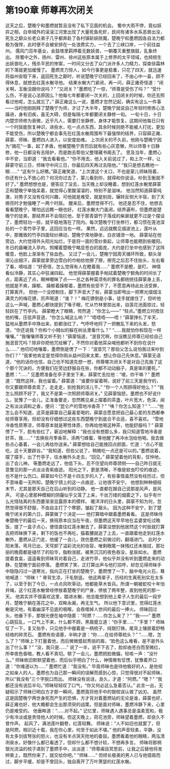 # 第190章 师尊再次闭关
这天之后，楚晚宁和墨燃就暂且没有了私下见面的机会。
蜀中大雨不停，竟似妖异之相，白帝城外的滚滚江河里出现了大量死鱼死虾，民间有诸多水系恶兽出没，死生之巅众长老众弟子几乎都奔赴了各村镇斩妖除魔，楚晚宁和墨燃因各自法力都极为强悍，此时便不会被安排在一处浪费实力，一个去了三峡口岸，一个前往益州。
儒风门百年基业，金鼓塔里羁押着无数妖兽，一朝覆灭重整旗鼓，乱象终出。
除蜀中之外，扬州、雷州、徐州这些原本属于上修界的太平领域，也频频生出妖兽吃人，残杀平民的惨案，一时间又分去了众门派许多人力精力，探查徐霜林的下落就更加缓慢了。
墨燃灵力惊人，如今行事更是稳重，只花了四天，就迅速将益州安稳下来，返回死生之巅时，听说楚晚宁已经回来了，不由心中一喜，顾不得休息，就想去红莲水榭寻他。
结果水榭大门紧闭，再一问，薛正雍奇怪道：“闭关啊，玉衡没跟你说吗？”
“又闭关？”墨燃吃了一惊，“师尊是受伤了吗？”
“受什么伤，不是说心法原因么？他每七年都要闭一次关的，上回闭关的时候，你还去照看过他呢，怎么就忘了。”
薛正雍这么一说，墨燃才忽然记起，确实有这么一件事——当时他刚刚拜了楚晚宁为师，才过了大半年，楚晚宁就说自己年轻时修炼心法躁进，身有旧疾，虽无大碍，但是每隔七年都要闭关静修一旬。
一旬十日，十日内楚宗师修为衰微，近乎凡人，需要打坐静修，身体才能恢复。这期间他每日只有一个时辰能恢复神识，进些水，吃一点点东西，其余时候则绝不能被人打扰，更加不能受伤，所以楚晚宁都会事先在红莲水榭周围布下最强悍的结界，只容薛正雍、薛蒙、师昧、墨燃四人进入，以安度劫难。
上次闭关的不久前，他刚与楚晚宁因为“摘花”一事，起了矛盾，他被楚晚宁责罚后就有些心灰意懒，所以师尊十日静修，他一日都没有去陪护，而是跑去帮伯父整理藏书阁去了。
思及当年，墨燃心中不安，当即道：“我去看看他。”
“你不用去，他入关前说过了，和上次一样，让薛蒙守前三日，师昧守中间三日，你最后四天再过去陪他。”
“我只是想去瞧他一眼……”
“这有什么好瞧。”薛正雍笑道，“上次渡这个关口，不也是蒙儿师昧陪着，你还有什么不放心的？何况你过去了，蒙儿看到你，就得和你说话，吵到玉衡就不好了。”
墨燃想想也是，便答应了没去，当天晚上却没睡着，想到红莲水榭里薛蒙正和楚晚宁单独呆着，就觉得心里酸溜溜的，特别不是滋味。
他当然知道薛蒙纯澈，对男子又没有任何兴趣，可他就是难受，就是别扭，辗转反侧大半宿，到了天擦亮时才勉强睡了一两个时辰。
醒来后，墨燃觉得不行。
他还是忍不住，他想去看看楚晚宁，哪怕远远瞧一眼也好。
红莲水榭大门虽闭，结界遍布，但墨燃是楚晚宁的徒弟，那结界并不会阻拦他，至于那青碧竹子落成的柴扉就更不过是个摆设了，墨燃轻功一掠，就平稳地落在了院内。每次楚晚宁打坐修行，都习惯在莲池深处的一个青竹亭子里，这回应当也一样。
果然，远远就瞧见烟波池上，莲叶从中，那雅致的竹亭四面轻纱拂动，楚晚宁席地静坐，白衣铺泄一地。
薛蒙站在他旁边，大约觉得外头阳光灿烂，于是将一面的雪纱束起，让师尊也能晒到些暖阳。冬日的晨曦流入亭内，照耀着楚晚宁略显苍白的面庞，大约是打坐中也感到了这阵暖意，他脸上渐渐有了些血色。
又过了一会儿，楚晚宁因周天循环所致，额头渐渐沁出细汗，薛蒙就拿旁边雪白的巾帕给他擦了擦，擦完之后忍不住抬头，左右看了看，嘀咕道：“好奇怪，怎么觉得有人在瞪着我……”
墨燃不是瞪，是盯。
神情看似冷静，其实心中狂澜四起。
他觉得薛蒙握着手帕拭着楚晚宁额角的时间长了点，距离近了点，眼神暧昧了点——总之各种莫须有的罪名都统统往薛蒙身上丢，他就是不爽，躁郁。
躁郁着躁郁着，墨燃有些受不了，不愿意再待此处活受罪，打算离开。
但他一个没控制住，脚下声音大了些，薛蒙当即甩出一把寒光熠熠注满灵力的梅花镖，厉声喝道：“谁？！”
梅花镖倒是小事，徒手就接住了，但听他这么一声喊，墨燃心都快提到了嗓子眼，忙从竹林里掠出来，自莲花池面掠过，轻轻跃在了竹亭内。
薛蒙瞪大了眼睛，愕然道：“你怎么——”
“轻点。”墨燃立时捂住他的嘴，压低声音道，“你怎么喊这么响？”
“唔唔唔——唔！”薛蒙挣扎了半天，猛地从墨燃手中挣出来，脸都涨红了，气呼呼地捋了一把散乱下来的头发，怒道，“你还说我？你和个小贼似的躲在树丛里看什么？”
“……我就怕你和现在一样嚷嚷。”
“我嚷嚷师尊又听不到！”薛蒙恼道，“泯音咒啊，你没瞧见师尊已经给自己施泯音咒吗？除非你把他咒给解了，不然你对着他耳朵喊他都听不到你在说什么……”
他叨叨地嚷着，墨燃倒是愣了一下：“泯音咒？那伯父怎么说怕我过来吵到你们？”
“我爹他肯定是觉得你刚从益州回来太累，想让你自己先休息。”薛蒙无语道，“他的话你也信，自己也不知道先想一想，师尊哪次闭关不是对自己先施了这个那个咒诀的，方便我们在旁边舒服自在些，你都不动动脑子，真是笨的要死。”
墨燃：“……”
见墨燃准备在亭子里坐下来，薛蒙忙去拉他：“嗳，你干嘛？”
墨燃道：“既然这样，我也留着。”
薛蒙道：“谁要你留着啊，说好了前三天是我守的，你又要跟师尊卖乖了，走走走，别抢我的活儿干。”
“你一个人照顾得好他么？”
“我怎么照顾不好了，我又不是第一次照顾师尊闭关。”
见薛蒙恼怒，墨燃也不好说什么，犹豫了一会儿，正准备要走，忽然瞧见桌上摆着的茶盏，叶片宽大，色深，闻之有淡淡调和之香，便问：“昆仑产的雪地冷香茶？”
“咦？你怎么知道？”
“……”他怎么会不知道，这茶是薛蒙自己最喜爱喝的，薛蒙总愿意把自己最心爱的东西都奉给师尊享用，但却没有仔细想过这些东西楚晚宁到底合不合适，喜不喜欢。
“雪地冷香性质寒凉，师尊原本就是寒性体质，你再给他喝这种茶，他能舒服吗？”
薛蒙愣了一下，脸有些红了，窘迫地解释：“我也没有想那么多，我只知道雪地冷香是好茶，我……”
“去换些月季香茶，添两勺蜂蜜，等他醒了再冲水泡给他喝。我去做些点心备着，一会儿再给你送来。”
薛蒙想给自己能挽回点颜面，忙道：“点心不能吃，这十天要辟谷。”
“我知道，但伯父说了，稍微吃一点还是可以的。”墨燃说着，摆了摆手，出了竹亭子，往水榭外头走去，“回见。”
薛蒙望着他的背影，怔忡地，出了会儿神。
等墨燃走远了，他低下头，忍不住望向师尊颈侧——自己昨日就无意瞥见的那一点淡淡青紫痕迹。
阳光之下，更是清晰，不像是蚊虫叮咬的痕迹，也不是什么伤口。薛蒙如今已不是十四五岁的人了，有些事情虽然没有经历过，但不意味着一无所知，楚晚宁颈上的这一点痕迹，让他很不安宁。
他想到种种细枝末节，尤其是那天自己在后山听到的动静。
他一直都在跟自己说那是风声，是风声。
可是心里那种模糊的阴霾似乎又笼了上来，千丝万缕的烟雾之下，似乎有什么光怪陆离的东西要渐渐显露原本的模样。
暖洋洋的日头里，薛蒙不知为何，忽然觉得很不舒服，不由自主打了个寒颤，皱起了眉头。
因为这种不安宁，到了楚晚宁闭关的第六日，薛蒙做了个决定——
他打算暗中跟着墨燃看看。
这是师昧侍奉楚晚宁的最后一天，换班原本应当在午夜，但墨燃这天早早地在孟婆堂吃过晚饭，提了一盒子点心，便径直往红莲水榭去了。薛蒙没想到他居然这个时辰就打算去把师昧换下来，剩下的饭也不再吃，猫着腰就追了上去，一直跟着他走到红莲水榭外，墨燃从正门走，他缓了一会儿，效仿墨燃之前做过的，翻墙进门。
此时夕阳未落，弯月已出，天穹卸了溢彩流光的妆容，唯剩眼尾一抹残红还未揩拭，那壮丽的晚霞都是褪尽了的铅华，脂粉涨腻，被黑沉沉的夜色吞没，星辰如水。
墨燃提着食盒，遥遥看到师昧背对着自己，走进竹亭，他似乎并没有听到墨燃走来的动静，在楚晚宁面前停落。
墨燃笑了笑，正打算出声与他打招呼，却忽见得师昧手中隐隐闪过一道寒光，指向正在打坐的楚晚宁，墨燃愣了一下，脑中电光火石，蓦地喊道：
“师昧！”
脊背生凉，汗毛倒竖。
他这两辈子，历经的生离死别实在太多了，以至于到了今日，一点点风吹草动，他都能草木皆兵。所谓一朝被蛇咬十年怕井绳，这个红莲水榭曾经停放着楚晚宁的尸身，停放了两年整，直到他死的那一天。
他其实并不很喜欢这里，踏进水榭，他总能想到他上辈子人生的最后一段岁月，楚晚宁躺在莲花之中，双眸永阖，再无生气。
所以他下意识里，觉得红莲水榭是灾地，有着幽深不见底的咽喉，会吞噬掉人世间的最后一捧火。
师昧回过头，他垂下手，那银光便在袖中隐匿：“阿燃？……你怎么来了？”
“我——”
墨燃心跳狂乱，一口气上不来，什么都不顾，黑眉蹙立道：“你手里……”
“手里？”
师昧怔了一下，复又抬手，只见他手中握着是一柄梳子，纯银打铸，尾背上镶嵌着舒畅经络的碎灵石。
墨燃有些语塞，半晌才道：“你……在给师尊梳头？”
“……嗯，怎么了？”师昧上下打量着他，而后微微蹙起秀丽的眉，“脸色这么难看，是不是外头出了什么事？”
“没，我只是……”
说了一半，说不下去了，脸却由苍白而至微红，所幸夜色昏暗，教人看不真切。顿了一会儿，墨燃把脸微偏，轻咳一声：“没什么。”
师昧依旧默默望着他，而后似乎明白了什么，神情微有怔愣，犹豫着开口道：“你难道以为……”
墨燃忙道：“我没有。”
毕竟师昧也是待他极好的人，是他视之如亲人的人，墨燃也为自己那一瞬间的误解而感到心惊，只觉得很对不起师昧，所以“我没有”三个字脱口而出。
师昧没有说话，良久，才道：“阿燃。”
“嗯？”
“我都还没有说后半句。”师昧轻轻叹了口气，“你又何必这么急着否认。”
此言一出，无疑昭示了师昧已明白方才那一瞬间，墨燃竟将他手中的银梳误认做了凶刃。
虽然这是因楚晚宁两世身死而产生的恐惧，方才背对着墨燃站的无论是谁，薛蒙也好，薛正雍也好，他大概都会生出那须臾的战栗。但是面对师昧，墨燃冷静下来，心里仍是难受的。
他垂眸道：“……对不起。”
记忆里，师昧遇人遇事总是温柔宽和，极少有冷淡或是责怪他人的时候。但这天晚上，荷花池旁，师昧望着墨燃，却良久不曾作声。
起风了，满池莲叶翻卷，红莲轻舞。
师昧说：“人不如旧也就罢了，但是阿燃，相识近十载，我在你心里，何至于如此不堪。”
他的声音轻柔，平静，没有太多剑拔弩张的怒火，也没有半点哭天抢地的委屈。墨燃看着他的眼睛，两泓清冽泉水，好像什么都已看透了，但却什么都不想计较，不想再多言。
师昧将那柄银光流溢的梳子递到了墨燃手中，淡淡道：“师尊阖目冥思前，让我之后替他将发辫束上，既然你来了，就交给你吧。”
“师昧……”
但颀长极美的男人已与他错肩而过，脚步平缓，却是不曾回头，独自离开了万叶萧瑟的红莲水榭。

